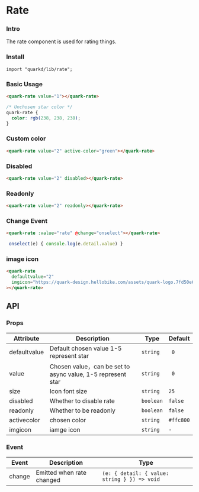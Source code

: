 # Rate

### Intro

The rate component is used for rating things.

### Install

```tsx
import "quarkd/lib/rate";
```

### Basic Usage

```html
<quark-rate value="1"></quark-rate>
```

```css
/* Unchosen star color */
quark-rate {
  color: rgb(238, 238, 238);
}
```

### Custom color

```html
<quark-rate value="2" active-color="green"></quark-rate>
```

### Disabled

```html
<quark-rate value="2" disabled></quark-rate>
```

### Readonly

```html
<quark-rate value="2" readonly></quark-rate>
```

### Change Event

```html
<quark-rate :value="rate" @change="onselect"></quark-rate>
```

```javascript
 onselect(e) { console.log(e.detail.value) }
```

### image icon

```html
<quark-rate
  defaultvalue="2"
  imgicon="https://quark-design.hellobike.com/assets/quark-logo.7fd50e67.png"
></quark-rate>
```

## API

### Props

| Attribute    | Description                                                 | Type      | Default   |
| ------------ | ----------------------------------------------------------- | --------- | --------- |
| defaultvalue | Default chosen value 1-5 represent star                     | `string`  | ` 0`      |
| value        | Chosen value，can be set to async value, 1-5 represent star | `string`  | ` 0`      |
| size         | Icon font size                                              | `string`  | `25`      |
| disabled     | Whether to disable rate                                     | `boolean` | `false`   |
| readonly     | Whether to be readonly                                      | `boolean` | `false`   |
| activecolor  | chosen color                                                | `string`  | `#ffc800` |
| imgicon      | iamge icon                                                  | `string`  | `-`       |

### Event

| Event  | Description               | Type                                         |
| ------ | ------------------------- | -------------------------------------------- |
| change | Emitted when rate changed | `(e: { detail: { value: string } }) => void` |
